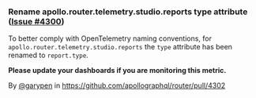 ### Rename apollo.router.telemetry.studio.reports type attribute ([Issue #4300](https://github.com/apollographql/router/issues/4300))

To better comply with OpenTelemetry naming conventions, for `apollo.router.telemetry.studio.reports` the `type` attribute has been renamed to `report.type`. 

**Please update your dashboards if you are monitoring this metric.**

By [@garypen](https://github.com/garypen) in https://github.com/apollographql/router/pull/4302
